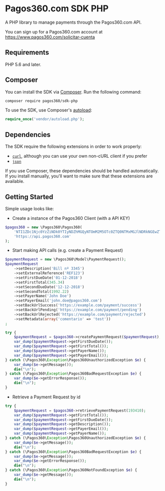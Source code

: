 # Pagos360.com SDK PHP

A PHP library to manage payments through the Pagos360.com API.

You can sign up for a Pagos360.com account at https://www.pagos360.com/solicitar-cuenta

## Requirements

PHP 5.6 and later.

## Composer

You can install the SDK via [Composer](http://getcomposer.org/). Run the following command:

```bash
composer require pagos360/sdk-php
```

To use the SDK, use Composer's [autoload](https://getcomposer.org/doc/01-basic-usage.md#autoloading):

```php
require_once('vendor/autoload.php');
```

## Dependencies

The SDK require the following extensions in order to work properly:

- [`curl`](https://secure.php.net/manual/en/book.curl.php), although you can use your own non-cURL client if you prefer
- [`json`](https://secure.php.net/manual/en/book.json.php)

If you use Composer, these dependencies should be handled automatically. If you install manually, you'll want to make sure that these extensions are available.

## Getting Started

Simple usage looks like:

* Create a instance of the Pagos360 Client (with a API KEY)

```php
$pagos360 = new \Pagos360\Pagos360(
    'NTI1ZDc1Njc0YzZiNDk0YTIyNDZhMGQyNTOmM2M5OTc0ZTQ0NTMxMGJlNDRkNGEwZTJhZWI4ZTU1OTdlNDk0O1',
    'https://api.pagos360.com'
);
```

* Start making API calls (e.g. create a Payment Request)

```php
$paymentRequest = new \Pagos360\Model\PaymentRequest();
$paymentRequest
    ->setDescription('Bill nº 3345')
    ->setExternalReference('REF123')
    ->setFirstDueDate('01-12-2018')
    ->setFirstTotal(345.34)
    ->setSecondDueDate('12-12-2018')
    ->setSecondTotal(1992.22)
    ->setPayerName('John Doe')
    ->setPayerEmail('john.doe@pagos360.com')
    ->setBackUrlSuccess('https://example.com/payment/success')
    ->setBackUrlPending('https://example.com/payment/pending')
    ->setBackUrlRejected('https://example.com/payment/rejected')
    ->setMetadata(array('comentario' => 'test'))
;

try {
    $paymentRequest = $pagos360->createPaymentRequest($paymentRequest);
    var_dump($paymentRequest->getFirstDueDate());
    var_dump($paymentRequest->getFirstTotal());
    var_dump($paymentRequest->getPayerName());
    var_dump($paymentRequest->getPayerEmail());
} catch (\Pagos360\Exception\Pagos360UnauthorizedException $e) {
    var_dump($e->getMessage());
    die("\n");
} catch (\Pagos360\Exception\Pagos360BadRequestException $e) {
    var_dump($e->getErrorResponse());
    die("\n");
}
```

* Retrieve a Payment Request by id

```php
try {
    $paymentRequest = $pagos360->retrievePaymentRequest(193410);
    var_dump($paymentRequest->getFirstTotal());
    var_dump($paymentRequest->getFirstDueDate());
    var_dump($paymentRequest->getDescription());
    var_dump($paymentRequest->getPayerEmail());
    var_dump($paymentRequest->getPayerName());
} catch (\Pagos360\Exception\Pagos360UnauthorizedException $e) {
    var_dump($e->getMessage());
    die("\n");
} catch (\Pagos360\Exception\Pagos360BadRequestException $e) {
    var_dump($e->getMessage());
    var_dump($e->getErrorResponse());
    die("\n");
} catch (\Pagos360\Exception\Pagos360NotFoundException $e) {
    var_dump($e->getMessage());
    die("\n");
}
```
